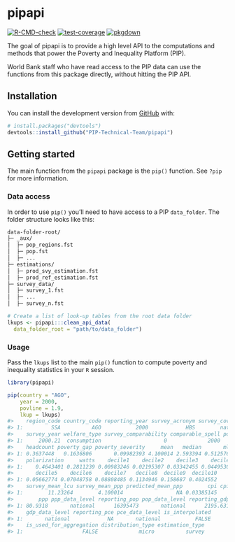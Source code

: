 
<!-- README.md is generated from README.Rmd. Please edit that file -->

# pipapi

<!-- badges: start -->
<!-- [![Codecov test coverage](https://codecov.io/gh/PIP-Technical-Team/pipapi/branch/master/graph/badge.svg)](https://codecov.io/gh/PIP-Technical-Team/pipapi?branch=master) -->

[![R-CMD-check](https://github.com/PIP-Technical-Team/pipapi/workflows/R-CMD-check/badge.svg)](https://github.com/PIP-Technical-Team/pipapi/actions?workflow=R-CMD-check)
[![test-coverage](https://github.com/PIP-Technical-Team/pipapi/workflows/test-coverage/badge.svg)](https://github.com/PIP-Technical-Team/pipapi/actions)
[![pkgdown](https://github.com/PIP-Technical-Team/pipapi/workflows/pkgdown/badge.svg)](https://github.com/PIP-Technical-Team/pipapi/actions)
<!-- badges: end -->

The goal of pipapi is to provide a high level API to the computations
and methods that power the Poverty and Inequality Platform (PIP).

World Bank staff who have read access to the PIP data can use the
functions from this package directly, without hitting the PIP API.

## Installation

You can install the development version from
[GitHub](https://github.com/) with:

``` r
# install.packages("devtools")
devtools::install_github("PIP-Technical-Team/pipapi")
```

## Getting started

The main function from the `pipapi` package is the `pip()` function. See
`?pip` for more information.

### Data access

In order to use `pip()` you’ll need to have access to a PIP
`data_folder`. The folder structure looks like this:

``` bash
data-folder-root/
├─ _aux/
│  ├─ pop_regions.fst
│  ├─ pop.fst
│  ├─ ...
├─ estimations/
│  ├─ prod_svy_estimation.fst
│  ├─ prod_ref_estimation.fst
├─ survey_data/
│  ├─ survey_1.fst
│  ├─ ...
│  ├─ survey_n.fst
```

``` r
# Create a list of look-up tables from the root data folder
lkups <- pipapi:::clean_api_data(
  data_folder_root = "path/to/data_folder")
```

### Usage

Pass the `lkups` list to the main `pip()` function to compute poverty
and inequality statistics in your `R` session.

``` r
library(pipapi)

pip(country = "AGO",
    year = 2000,
    povline = 1.9,
    lkup = lkups)
#>    region_code country_code reporting_year survey_acronym survey_coverage
#> 1:         SSA          AGO           2000            HBS        national
#>    survey_year welfare_type survey_comparability comparable_spell poverty_line
#> 1:     2000.21  consumption                    0             2000          1.9
#>    headcount poverty_gap poverty_severity     mean   median       mld      gini
#> 1: 0.3637448   0.1636806       0.09982393 4.100014 2.593394 0.5125765 0.5195689
#>    polarization     watts    decile1    decile2    decile3    decile4
#> 1:    0.4643401 0.2811239 0.00983246 0.02195307 0.03342455 0.04495307
#>       decile5    decile6    decile7   decile8  decile9  decile10
#> 1: 0.05662774 0.07048758 0.08808485 0.1134946 0.158687 0.4024552
#>    survey_mean_lcu survey_mean_ppp predicted_mean_ppp        cpi cpi_data_level
#> 1:        11.23264        4.100014                 NA 0.03385145       national
#>        ppp ppp_data_level reporting_pop pop_data_level reporting_gdp
#> 1: 80.9318       national      16395473       national      2195.631
#>    gdp_data_level reporting_pce pce_data_level is_interpolated
#> 1:       national            NA       national           FALSE
#>    is_used_for_aggregation distribution_type estimation_type
#> 1:                   FALSE             micro          survey
```
